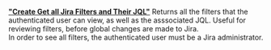 **["Create Get all Jira Filters and Their JQL"](https://pages.github.com/)**
Returns all the filters that the authenticated user can view, as well as the asssociated JQL.  Useful for reviewing filters, before global changes are made to Jira.  
In order to see all filters, the authenticated user must be a Jira administrator.
